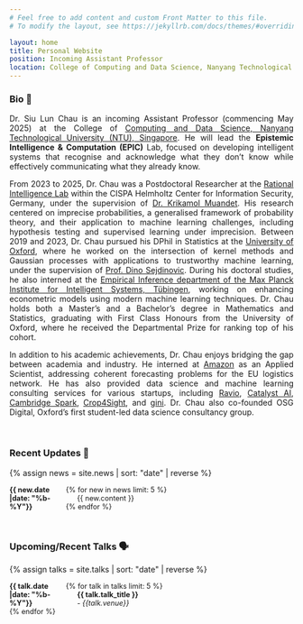 ```yaml
---
# Feel free to add content and custom Front Matter to this file.
# To modify the layout, see https://jekyllrb.com/docs/themes/#overriding-theme-defaults

layout: home
title: Personal Website
position: Incoming Assistant Professor
location: College of Computing and Data Science, Nanyang Technological University
---
```



<style>
.small-text {
    font-size: 0.9em;
}
        dt {
            float: left;
            clear: left;
            width: 100px;
            text-align: left;
            font-weight: bold;
        }
        dd {
            margin-left: 120px; /* Adjust this value for tab distance */
        }
</style>

[//]: # (## Welcome <i class="em em-wave" aria-role="presentation" aria-label="WAVING HAND SIGN"></i>)

### Bio 📖
<p align="justify">
Dr. Siu Lun Chau is an incoming Assistant Professor (commencing May 2025) at the College of <a href="https://www.ntu.edu.sg/computing">Computing and Data Science, Nanyang Technological University (NTU), Singapore</a>. He will lead the <b>Epistemic Intelligence & Computation (EPIC)</b> Lab, focused on developing intelligent systems that recognise and acknowledge what they don’t know while effectively communicating what they already know.
</p>

<p align="justify">
From 2023 to 2025, Dr. Chau was a Postdoctoral Researcher at the <a href="https://ri-lab.org/">Rational Intelligence Lab</a> within the CISPA Helmholtz Center for Information Security, Germany, under the supervision of <a href="https://www.krikamol.org/">Dr. Krikamol Muandet</a>. His research centered on imprecise probabilities, a generalised framework of probability theory, and their application to machine learning challenges, including hypothesis testing and supervised learning under imprecision. Between 2019 and 2023, Dr. Chau pursued his DPhil in Statistics at the <a href="https://csml.stats.ox.ac.uk/">University of Oxford</a>, where he worked on the intersection of kernel methods and Gaussian processes with applications to trustworthy machine learning, under the supervision of <a href="https://sejdino.github.io/">Prof. Dino Sejdinovic</a>. During his doctoral studies, he also interned at the <a href="https://ei.is.mpg.de/">Empirical Inference department of the Max Planck Institute for Intelligent Systems, Tübingen</a>, working on enhancing econometric models using modern machine learning techniques. Dr. Chau holds both a Master’s and a Bachelor’s degree in Mathematics and Statistics, graduating with First Class Honours from the University of Oxford, where he received the Departmental Prize for ranking top of his cohort.
</p>


<p align="justify">
In addition to his academic achievements, Dr. Chau enjoys bridging the gap between academia and industry. He interned at <a href="https://relay.amazon.de/?tag=gmar&user=de&ref=gs_c_136100420583xkwd-829792795643_ki">Amazon</a> as an Applied Scientist, addressing coherent forecasting problems for the EU logistics network. He has also provided data science and machine learning consulting services for various startups, including <a href="https://ravio.com/">Ravio</a>, <a href="https://catalystlab.ai/">Catalyst AI</a>, <a href="https://www.cambridgespark.com/">Cambridge Spark</a>, <a href="https://www.potatopro.com/companies/crop4sight">Crop4Sight</a>, and <a href="https://www.verifiedmetrics.com/">gini</a>. Dr. Chau also co-founded OSG Digital, Oxford’s first student-led data science consultancy group.
</p>


[//]: # (<p align="justify">)

[//]: # (Hello! My name is Siu Lun Chau &#40;周兆麟&#41;, currently a postdoctoral researcher at the <a href="https://ri-lab.org/">Rational Intelligence Lab</a> within )

[//]: # (<a href="https://cispa.de">CISPA</a> Helmholtz Center for Information Security in Germany. I work under the guidance of )

[//]: # (<a href="https://www.krikamol.org/">Dr. Krikamol Muandet</a>, focusing on advancing the theory and practice of epistemic machine learning, i.e. making models acknolwedge what they don't know, and effecitively communicating)

[//]: # (what they know. To achieve this goal, we need better methods for modelling <b>uncertainty</b>, <b>explanability</b>, and <b>preferences</b>.)

[//]: # ()
[//]: # (</p>)

[//]: # ()
[//]: # (<p align="justify">)

[//]: # (Before joining CISPA, I obtanied my DPhil in Statistical Machine Learning from the University of Oxford, where I worked on problems in the intersection of kernel methods and Gaussian processes under the supervision of <a href="https://sejdino.github.io/">Prof. Dino Sejdinovic</a>. I also interned at Amazon as an Applied Scientist, where I tackled coherent forecasting problems for the EU logistics network. I also interned at the Max Planck Institute for Intelligent Systems, where I worked on improving econometric models with modern machine learning approaches.)

[//]: # (</p>)

[//]: # ()
[//]: # (<p align="justify">)

[//]: # (I hold both a master's and undergraduate degree in Mathematics and Statistics with First Class Honours from the University of Oxford. During my master's, I worked with <a href="https://www.vanderschaar-lab.com/">Prof. Mihaela van der Schaar</a> on modelilng diseases trajectories using Bayesian nonparametric methods.)

[//]: # (</p>)

[//]: # ()
[//]: # (<p align="justify">)

[//]: # (You can read more about my research interests <a href="https://chau999.github.io/research/">here</a>. Please do not hesitate to reach out if you would like to collaborate, I am always excited to hear from you :&#41;)

[//]: # (</p>)

<br>

### Recent Updates 🔔

{% assign news = site.news | sort: "date" | reverse %}
<div class="small-text">
<dl>
{% for new in news limit: 5 %}
<dt>{{ new.date |date: "%b-%Y"}}</dt>
<dd>{{ new.content }}</dd>
{% endfor %}
</dl>
</div>


<br>

### Upcoming/Recent Talks 🗣️
{% assign talks = site.talks | sort: "date" | reverse %}
<div class="small-text">
<dl>
{% for talk in talks limit: 5 %}
<dt>{{ talk.date |date: "%b-%Y"}}</dt>
<dd><b>{{ talk.talk_title }}</b> 
<br> - <i>{{talk.venue}}</i></dd>
{% endfor %}
</dl>
</div>




